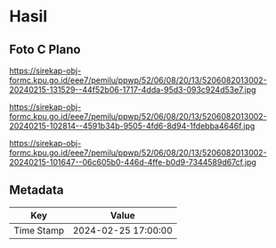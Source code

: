 # Hasil

## Foto C Plano

https://sirekap-obj-formc.kpu.go.id/eee7/pemilu/ppwp/52/06/08/20/13/5206082013002-20240215-131529--44f52b06-1717-4dda-95d3-093c924d53e7.jpg

https://sirekap-obj-formc.kpu.go.id/eee7/pemilu/ppwp/52/06/08/20/13/5206082013002-20240215-102814--4591b34b-9505-4fd6-8d94-1fdebba4646f.jpg

https://sirekap-obj-formc.kpu.go.id/eee7/pemilu/ppwp/52/06/08/20/13/5206082013002-20240215-101647--06c605b0-446d-4ffe-b0d9-7344589d67cf.jpg


## Metadata

| Key        | Value               |
| ---------- | ------------------- |
| Time Stamp | 2024-02-25 17:00:00 |



